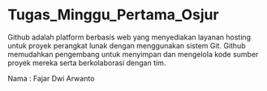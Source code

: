 # Tugas_Minggu_Pertama_Osjur
Github adalah platform berbasis web yang menyediakan layanan hosting untuk proyek perangkat lunak dengan menggunakan sistem Git. Github memudahkan pengembang untuk menyimpan dan mengelola kode sumber proyek mereka serta berkolaborasi dengan tim.

Nama : Fajar Dwi Arwanto
